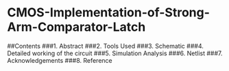 # CMOS-Implementation-of-Strong-Arm-Comparator-Latch
##Contents
###1. Abstract
###2. Tools Used
###3. Schematic
###4. Detailed working of the circuit
###5. Simulation Analysis
###6. Netlist
###7. Acknowledgements
###8. Reference
